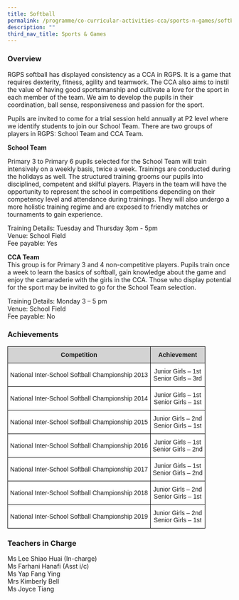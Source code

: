 ```yaml
---
title: Softball
permalink: /programme/co-curricular-activities-cca/sports-n-games/softball
description: ""
third_nav_title: Sports & Games
---
```

### Overview

RGPS softball has displayed consistency as a CCA in RGPS. It is a game that requires dexterity, fitness, agility and teamwork. The CCA also aims to instil the value of having good sportsmanship and cultivate a love for the sport in each member of the team. We aim to develop the pupils in their coordination, ball sense, responsiveness and passion for the sport. 

  
Pupils are invited to come for a trial session held annually at P2 level where we identify students to join our School Team. There are two groups of players in RGPS: School Team and CCA Team. 


  
**School Team**

Primary 3 to Primary 6 pupils selected for the School Team will train intensively on a weekly basis, twice a week. Trainings are conducted during the holidays as well. The structured training grooms our pupils into disciplined, competent and skilful players. Players in the team will have the opportunity to represent the school in competitions depending on their competency level and attendance during trainings. They will also undergo a more holistic training regime and are exposed to friendly matches or tournaments to gain experience.

Training Details: Tuesday and Thursday 3pm - 5pm <br>
Venue: School Field <br>
Fee payable: Yes


  
**CCA Team**   <br>
This group is for Primary 3 and 4 non-competitive players. Pupils train once a week to learn the basics of softball, gain knowledge about the game and enjoy the camaraderie with the girls in the CCA. Those who display potential for the sport may be invited to go for the School Team selection.


  
Training Details: Monday 3 – 5 pm  
Venue: School Field<br>
Fee payable: No


### Achievements

<style type="text/css">
.tg  {border-collapse:collapse;border-spacing:0;}
.tg td{border-color:black;border-style:solid;border-width:1px;font-family:Arial, sans-serif;font-size:14px;
  overflow:hidden;padding:10px 5px;word-break:normal;}
.tg th{border-color:black;border-style:solid;border-width:1px;font-family:Arial, sans-serif;font-size:14px;
  font-weight:normal;overflow:hidden;padding:10px 5px;word-break:normal;}
.tg .tg-n348{background-color:#D3D3D3;font-weight:bold;text-align:center;vertical-align:top}
.tg .tg-f4yw{background-color:#FFF;text-align:center;vertical-align:middle}
</style>
<table class="tg">
<thead>
  <tr>
    <th class="tg-n348">Competition</th>
    <th class="tg-n348">Achievement</th>
  </tr>
</thead>
<tbody>
  <tr>
    <td class="tg-f4yw"><span style="background-color:white">National Inter-School Softball Championship 2013</span></td>
    <td class="tg-f4yw"><span style="background-color:white">Junior Girls – 1</span>st<br><span style="background-color:white">Senior Girls – 3</span>rd<br></td>
  </tr>
  <tr>
    <td class="tg-f4yw"><span style="background-color:white">National Inter-School Softball Championship 2014</span></td>
    <td class="tg-f4yw"><span style="background-color:white">Junior Girls – 1</span>st<br><span style="background-color:white">Senior Girls – 1</span>st</td>
  </tr>
  <tr>
    <td class="tg-f4yw"><span style="background-color:white">National Inter-School Softball Championship 2015</span></td>
    <td class="tg-f4yw"><span style="background-color:white">Junior Girls – 2</span>nd<br><span style="background-color:white">Senior Girls – 1</span>st</td>
  </tr>
  <tr>
    <td class="tg-f4yw"><span style="background-color:white">National Inter-School Softball Championship 2016</span></td>
    <td class="tg-f4yw"><span style="background-color:white">Junior Girls – 1</span>st<br><span style="background-color:white">Senior Girls – 2</span>nd</td>
  </tr>
  <tr>
    <td class="tg-f4yw"><span style="background-color:white">National Inter-School Softball Championship 2017</span></td>
    <td class="tg-f4yw"><span style="background-color:white">Junior Girls – 1</span>st<br><span style="background-color:white">Senior Girls – 2</span>nd</td>
  </tr>
  <tr>
    <td class="tg-f4yw"><span style="background-color:white">National Inter-School Softball Championship 2018</span></td>
    <td class="tg-f4yw"><span style="background-color:white">Junior Girls – 2</span>nd<br><span style="background-color:white">Senior Girls – 1</span>st</td>
  </tr>
  <tr>
    <td class="tg-f4yw"><span style="background-color:white">National Inter-School Softball Championship 2019</span></td>
    <td class="tg-f4yw"><span style="background-color:white">Junior Girls – 2</span>nd<br><span style="background-color:white">Senior Girls – 1</span>st</td>
  </tr>
</tbody>
</table>

### Teachers in Charge

Ms Lee Shiao Huai (In-charge)  <br>
Ms Farhani Hanafi (Asst i/c)  <br>
Ms Yap Fang Ying  <br>
Mrs Kimberly Bell  <br>
Ms Joyce Tiang